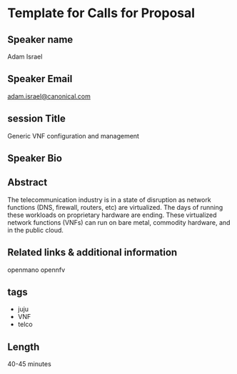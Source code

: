 # Template for Calls for Proposal

## Speaker name

Adam Israel

## Speaker Email

adam.israel@canonical.com

## session Title

Generic VNF configuration and management

## Speaker Bio


## Abstract

The telecommunication industry is in a state of disruption as network functions (DNS, firewall, routers, etc) are virtualized. The days of running these workloads on proprietary hardware are ending. These virtualized network functions (VNFs) can run on bare metal, commodity hardware, and in the public cloud. 

## Related links & additional information

openmano
opennfv


## tags
- juju
- VNF
- telco

## Length
40-45 minutes

